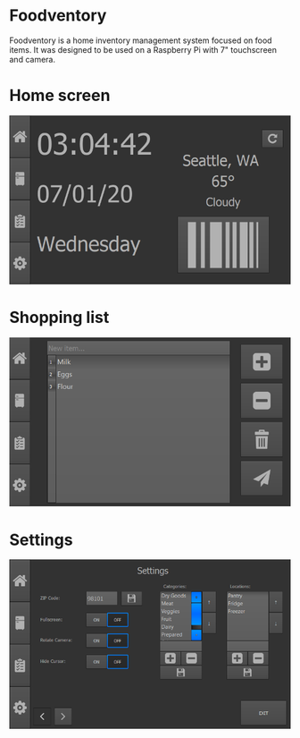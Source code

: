 # Foodventory

Foodventory is a home inventory management system focused on food items. It was designed to be used on a Raspberry Pi with 7" touchscreen and camera.

# Home screen
<img src="https://github.com/jspinn/Foodventory/blob/master/screenshots/home_screenshot.png?raw=true"/>

# Shopping list
<img src="https://github.com/jspinn/Foodventory/blob/master/screenshots/list_screenshot.png?raw=true"/>

# Settings
<img src="https://github.com/jspinn/Foodventory/blob/master/screenshots/settings_screenshot.png?raw=true"/>

</p>

